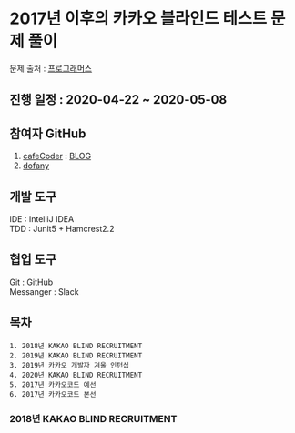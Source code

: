 # 2017년 이후의 카카오 블라인드 테스트 문제 풀이  
문제 출처 : [프로그래머스](https://programmers.co.kr/learn/challenges)  
  
## 진행 일정 : 2020-04-22 ~ 2020-05-08  

## 참여자 GitHub  
1. [cafeCoder](https://github.com/hwk0911)  :  [BLOG](https://cafecoder.tistory.com)
2. [dofany](https://github.com/dofany)  

## 개발 도구  
IDE : IntelliJ IDEA    
TDD : Junit5 + Hamcrest2.2  

## 협업 도구  
Git       : GitHub  
Messanger : Slack

## 목차 
    1. 2018년 KAKAO BLIND RECRUITMENT  
    2. 2019년 KAKAO BLIND RECRUITMENT  
    3. 2019년 카카오 개발자 겨울 인턴십  
    4. 2020년 KAKAO BLIND RECRUITMENT
    5. 2017년 카카오코드 예선 
    6. 2017년 카카오코드 본선  


### 2018년 KAKAO BLIND RECRUITMENT   
